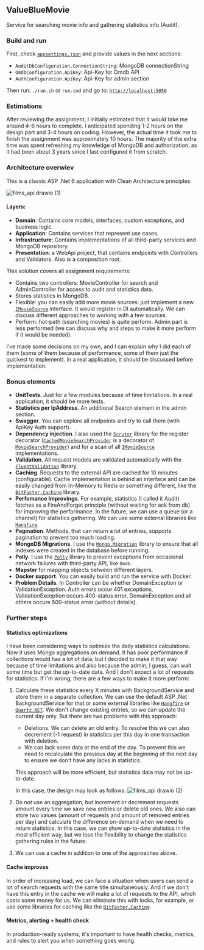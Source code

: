 ## ValueBlueMovie

Service for searching movie info and gathering statistics info (Audit).

### Build and run

First, check [`appsettings.json`](src/WebApi/appsettings.json) and provide values in the next sections:  

- `AuditDbConfiguration.ConnectionString`: MongoDB connectionString
- `OmdbConfiguration.ApiKey`: Api-Key for Omdb API
- `AuthConfiguration.ApiKey`: Api-Key for admin section

Then run: `./run.sh` or `run.cmd` and go to: [`http://localhost:5050`](http://localhost:5050)

### Estimations 

After reviewing the assignment, I initially estimated that it would take me around 4-6 hours to complete. I anticipated spending 1-2 hours on the design part and 3-4 hours on coding. However, the actual time it took me to finish the assignment was approximately 10 hours. The majority of the extra time was spent refreshing my knowledge of MongoDB and authorization, as it had been about 3 years since I last configured it from scratch.

### Architecture overwiev

This is a classic ASP .Net 6 application with Clean Architecture principles:

![films_api drawio (1)](https://github.com/egnevushev/ValueBlueMovies/assets/6730457/79fc139d-e801-44ea-bd71-a07f387faccb)

#### Layers:
- **Domain**: Contains core models, interfaces, custom exceptions, and business logic.
- **Application**: Contains services that represent use cases.
- **Infrastructure**: Contains implementations of all third-party services and MongoDB repository.  
- **Presentation**: a WebApi project, that contains endpoints with Controllers and Validators. Also is a composition root.

This solution covers all assignment requirements:
- Contains two controllers: MovieController for search and AdminController for access to audit and statistics data.
- Stores statistics in MongoDB.
- Flexible: you can easily add more movie sources: just implement a new [`IMovieSource`](src/Domain/Sources/IMovieSource.cs) interface. It would register in DI automatically. We can discuss different approaches to working with a few sources.
- Perform: hot-path (searching movies) is quite perform. Admin part is less performed (we can discuss why and steps to make it more perform if it would be needed).

I've made some decisions on my own, and I can explain why I did each of them (some of them because of performance, some of them just the quickest to implement). In a real application, it should be discussed before implementation.

### Bonus elements

- **UnitTests**. Just for a few modules because of time limitations. In a real application, it should be more tests.
- **Statistics per IpAddress**. An additional Search element in the admin section.
- **Swagger**. You can explore all endpoints and try to call them (with ApiKey Auth support).
- **Dependency injection**. I also used the [`Scrutor`](https://github.com/khellang/Scrutor) library for the register decorator ([`CachedMovieSearchProvider`](src/Domain/MovieSearchProviders/CachedMovieSearchProvider.cs) is a decorator of [`MovieSearchProvider`](src/Domain/MovieSearchProviders/MovieSearchProvider.cs)) and for a scan of all [`IMovieSource`](src/Domain/Sources/IMovieSource.cs) implementations.
- **Validation**. All request models are validated automatically with the [`FluentValidation`](https://github.com/FluentValidation/FluentValidation) library.
- **Caching**. Requests to the external API are cached for 10 minutes (configurable). Cache implementation is behind an interface and can be easily changed from In-Memory to Redis or something different, like the [`BitFaster.Caching`](https://github.com/bitfaster/BitFaster.Caching) library.
- **Perfomance Improvings**. For example, statistics (I called it Audit) fetches as a FireAndForget principle (without waiting for ack from db) for improving the performance. In the future, we can use a queue (or a channel) for statistics gathering. We can use some external libraries like [`Hangfire`](https://github.com/HangfireIO/Hangfire).
- **Pagination**. Methods, that can return a lot of entries, supports pagination to prevent too much loading.
- **MongoDB Migrations**. I use the [`Mongo.Migration`](https://github.com/SRoddis/Mongo.Migration) library to ensure that all indexes were created in the database before running.
- **Polly**. I use the [`Polly`](https://github.com/App-vNext/Polly) library to prevent exceptions from occasional network failures with third-party API, like `Omdb`.
- **Mapster** for mapping objects between different layers.
- **Docker support**. You can easily build and run the service with Docker.
- **Problem Details**. In Controller can be whether DomainException or ValidationException. Auth errors occur 401 exceptions, ValidationException occurs 400-status error, DomainException and all others occure 500-status error (without details).

### Further steps

#### Statistics optimizations

I have been considering ways to optimize the daily statistics calculations. Now it uses Mongo aggregations on demand. It has poor performance if collections would has a lot of data, but I decided to make it that way because of time limitations and also because the admin, I guess, can wait some time but get the up-to-date data. And I don't expect a lot of requests for statistics. If I'm wrong, there are a few ways to make it more perform:

1. Calculate these statistics every X minutes with BackgroundService and store them in a separate collection. We can use the default ASP .Net BackgroundService for that or some external libraries like [`Hangfire`](https://github.com/HangfireIO/Hangfire) or [`Quartz.NET`](https://github.com/quartznet/quartznet). We don't change existing entries, so we can update the current day only. But there are two problems with this approach:
    - Deletions. We can delete an old entry. To resolve this we can also decrement (-1 request) in statistics per this day in one transaction with deletion.
    - We can lack some data at the end of the day. To prevent this we need to recalculate the previous day at the beginning of the next day to ensure we don't have any lacks in statistics.

    This approach will be more efficient, but statistics data may not be up-to-date.  

    In this case, the design may look as follows:
    ![films_api drawio (2)](https://github.com/egnevushev/ValueBlueMovies/assets/6730457/f6972dee-583f-4629-aad7-4464072215ba)

1. Do not use an aggregation, but increment or decrement requests amount every time we save new entries or delete old ones. We also can store two values (amount of requests and amount of removed entries per day) and calculate the difference on-demand when we need to return statistics.
    In this case, we can show up-to-date statistics in the most efficient way, but we lose the flexibility to change the statistics gathering rules in the future.
1. We can use a cache in addition to one of the approaches above.

#### Cache improves

In order of increasing load, we can face a situation when users can send a lot of search requests with the same title simultaneously. And if we don't have this entry in the cache we will make a lot of requests to the API, which costs some money for us. We can eliminate this with locks, for example, or use some libraries for caching like the [`BitFaster.Caching`](https://github.com/bitfaster/BitFaster.Caching).

#### Metrics, alerting + health check

In production-ready systems, it's important to have health checks, metrics, and rules to alert you when something goes wrong.
